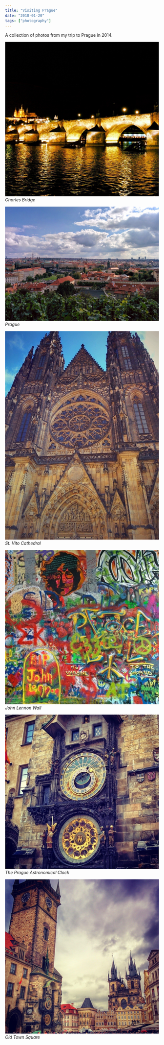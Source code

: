 ```yaml
---
title: "Visiting Prague"
date: "2018-01-20"
tags: ["photography"]
---
```


A collection of photos from my trip to Prague in 2014.

![Charles Bridge](1.jpeg)
_Charles Bridge_

![Prague](2.jpeg)
_Prague_

![St. Vito Cathedral](3.jpeg)
_St. Vito Cathedral_

![John Lennon Wall](4.jpeg)
_John Lennon Wall_

![The Prague Astronomical Clock](5.jpeg)
_The Prague Astronomical Clock_

![Old Town Square](6.jpeg)
_Old Town Square_
